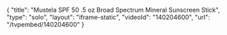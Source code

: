 {
    "title": "Mustela SPF 50 .5 oz Broad Spectrum Mineral Sunscreen Stick",
    "type": "solo",
    "layout": "iframe-static",
    "videoId": "140204600",
    "url": "\/tvpembed\/140204600"
}